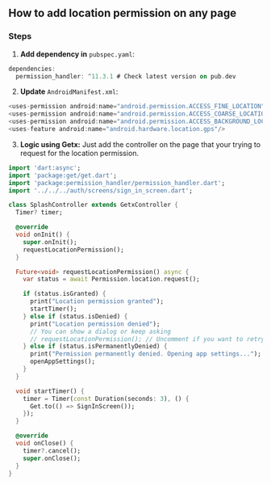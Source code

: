 ## How to add location permission on any page

### Steps
1. **Add dependency in** `pubspec.yaml`:
```dart
dependencies:
  permission_handler: ^11.3.1 # Check latest version on pub.dev
```

2. **Update** `AndroidManifest.xml`:
```java
<uses-permission android:name="android.permission.ACCESS_FINE_LOCATION"/>
<uses-permission android:name="android.permission.ACCESS_COARSE_LOCATION"/>
<uses-permission android:name="android.permission.ACCESS_BACKGROUND_LOCATION"/>
<uses-feature android:name="android.hardware.location.gps"/>
```

3. **Logic using Getx:** Just add the controller on the page that your trying to request for the location permission.
```dart
import 'dart:async';
import 'package:get/get.dart';
import 'package:permission_handler/permission_handler.dart';
import '../../../auth/screens/sign_in_screen.dart';

class SplashController extends GetxController {
  Timer? timer;

  @override
  void onInit() {
    super.onInit();
    requestLocationPermission();
  }

  Future<void> requestLocationPermission() async {
    var status = await Permission.location.request();

    if (status.isGranted) {
      print("Location permission granted");
      startTimer();
    } else if (status.isDenied) {
      print("Location permission denied");
      // You can show a dialog or keep asking
      // requestLocationPermission(); // Uncomment if you want to retry
    } else if (status.isPermanentlyDenied) {
      print("Permission permanently denied. Opening app settings...");
      openAppSettings();
    }
  }

  void startTimer() {
    timer = Timer(const Duration(seconds: 3), () {
      Get.to(() => SignInScreen());
    });
  }

  @override
  void onClose() {
    timer?.cancel();
    super.onClose();
  }
}
```
